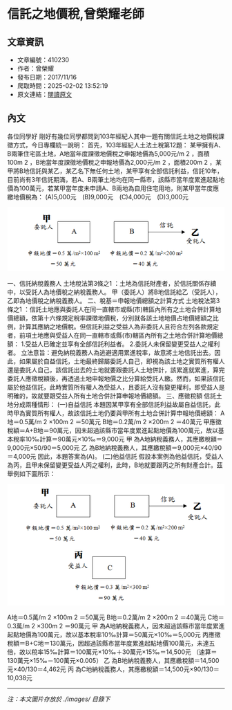 # 信託之地價稅,曾榮耀老師

## 文章資訊
- 文章編號：410230
- 作者：曾榮耀
- 發布日期：2017/11/16
- 爬取時間：2025-02-02 13:52:19
- 原文連結：[閱讀原文](https://real-estate.get.com.tw/Columns/detail.aspx?no=410230)

## 內文
各位同學好
剛好有幾位同學都問到103年經紀人其中一題有關信託土地之地價稅課徵方式，今日專欄統一說明：
首先，103年經紀人土法土稅第12題：
某甲擁有A、B兩筆住宅區土地，A地當年度課徵地價稅之申報地價為5,000元/m
2
，面積100m
2
，B地當年度課徵地價稅之申報地價為2,000元/m
2
，面積200m
2
，某甲將B地信託與某乙，某乙名下無任何土地，某甲享有全部信託利益，信託10年，目前尚有3年信託期滿，若A、B兩筆土地均在同一縣市，該縣市當年度累進起點地價為100萬元，若某甲當年度未申請A、B兩地為自用住宅用地，則某甲當年度應繳地價稅為：
(A)5,000元　(B)9,000元　(C)4,000元　(D)3,000元

![圖片](./images/410230_55724620e27e2fea090604c28de88b0e.png)

一、信託納稅義務人
土地稅法第3條之1
：土地為信託財產者，於信託關係存續中，以受託人為地價稅之納稅義務人。
甲（委託人）將B地信託給乙（受託人），乙即為地價稅之納稅義務人。
二、稅基＝申報地價總額之計算方式
土地稅法第3條之1
：信託土地應與委託人在同一直轄市或縣(市)轄區內所有之土地合併計算地價總額，依第十六條規定稅率課徵地價稅，分別就各該土地地價占地價總額之比例，計算其應納之地價稅。但信託利益之受益人為非委託人且符合左列各款規定者，前項土地應與受益人在同一直轄市或縣(市)轄區內所有之土地合併計算地價總額：
1.受益人已確定並享有全部信託利益者。
2.委託人未保留變更受益人之權利者。
立法意旨：避免納稅義務人為逃避適用累進稅率，故意將土地信託出去。因此，如果屬於自益信託，土地最終歸屬委託人自己，即視為該土地之實質所有權人還是委託人自己，該信託出去的土地就要跟委託人土地併計，該累進就累進，算完委託人應徵稅額後，再透過土地申報地價之比分算給受託人繳。然而，如果該信託屬於他益信託，此時實質所有權人為受益人，且委託人沒有變更權利，即受益人是明確的，故就要跟受益人所有土地合併計算申報地價總額。
三、應徵稅額
信託土地分成兩種情形：
(一)自益信託
本題因某甲享有全部信託利益故屬自益信託，此時甲為實質所有權人，故該信託土地仍要與甲所有土地合併計算申報地價總額：
A地＝0.5萬/m
2
×100m
2
＝50萬元
B地＝0.2萬/m
2
×200m
2
＝40萬元
甲應徵稅額＝A+B地＝90萬元，因未超過該縣市當年度累進起點地價為100萬元，故以基本稅率10‰計算＝90萬元×10‰＝9,000元
甲
為A地納稅義務人，其應繳稅額＝9,000元×50/90＝5,000元
乙
為B地納稅義務人，其應繳稅額＝9,000元×40/90＝4,000元
因此，本題答案為(A)。
(二)他益信託
假設本案例為他益信託，受益人為丙，且甲未保留變更受益人丙之權利，此時，B地就要跟丙之所有財產合計。茲舉例如下圖所示：

![圖片](./images/410230_bacf2a6ecfb53cab2dbc48a5146faab4.png)

A地＝0.5萬/m
2
×100m
2
＝50萬元
B地＝0.2萬/m
2
×200m
2
＝40萬元
C地＝0.3萬/m
2
×300m
2
＝90萬元
甲
為A地納稅義務人，因未超過該縣市當年度累進起點地價為100萬元，故以基本稅率10‰計算＝50萬元×10‰＝5,000元
丙應徵稅額＝B+C地＝130萬元，因超過該縣市當年度累進起點地價100萬元，未達五倍，故以稅率15‰計算＝100萬元×10‰＋30萬元×15‰＝14,500元
（速算＝130萬元×15‰－100萬元×0.005）
乙
為B地納稅義務人，其應繳稅額＝14,500元×40/130＝4,462元
丙
為C地納稅義務人，其應繳稅額＝14,500元×90/130＝10,038元

---
*注：本文圖片存放於 ./images/ 目錄下*
